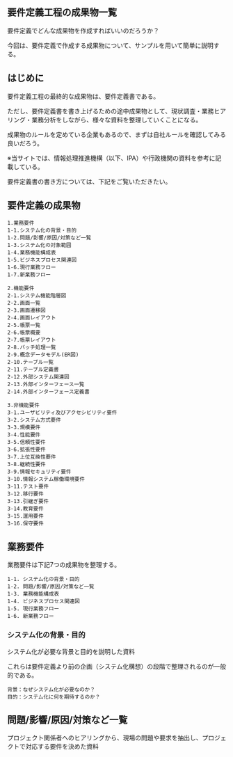 ## 要件定義工程の成果物一覧
要件定義でどんな成果物を作成すればいいのだろうか？

今回は、要件定義で作成する成果物について、サンプルを用いて簡単に説明する。

## はじめに

要件定義工程の最終的な成果物は、要件定義書である。

ただし、要件定義書を書き上げるための途中成果物として、現状調査・業務ヒアリング・業務分析をしながら、様々な資料を整理していくことになる。

成果物のルールを定めている企業もあるので、まずは自社ルールを確認してみる良いだろう。

※当サイトでは、情報処理推進機構（以下、IPA）や行政機関の資料を参考に記載している。

要件定義書の書き方については、下記をご覧いただきたい。

## 要件定義の成果物

```
1.業務要件
1-1.システム化の背景・目的
1-2.問題/影響/原因/対策など一覧
1-3.システム化の対象範囲
1-4.業務機能構成表
1-5.ビジネスプロセス関連図
1-6.現行業務フロー
1-7.新業務フロー

2.機能要件
2-1.システム機能階層図
2-2.画面一覧
2-3.画面遷移図
2-4.画面レイアウト
2-5.帳票一覧
2-6.帳票概要
2-7.帳票レイアウト
2-8.バッチ処理一覧
2-9.概念データモデル(ER図)
2-10.テーブル一覧
2-11.テーブル定義書
2-12.外部システム関連図
2-13.外部インターフェース一覧
2-14.外部インターフェース定義書

3.非機能要件
3-1.ユーザビリティ及びアクセシビリティ要件
3-2.システム方式要件
3-3.規模要件
3-4.性能要件
3-5.信頼性要件
3-6.拡張性要件
3-7.上位互換性要件
3-8.継続性要件
3-9.情報セキュリティ要件
3-10.情報システム稼働環境要件
3-11.テスト要件
3-12.移行要件
3-13.引継ぎ要件
3-14.教育要件
3-15.運用要件
3-16.保守要件
```

## 業務要件
業務要件は下記7つの成果物を整理する。

```
1-1. システム化の背景・目的
1-2. 問題/影響/原因/対策など一覧
1-3. 業務機能構成表
1-4. ビジネスプロセス関連図
1-5. 現行業務フロー
1-6. 新業務フロー
```

### システム化の背景・目的

システム化が必要な背景と目的を説明した資料

これらは要件定義より前の企画（システム化構想）の段階で整理されるのが一般的である。

```
背景：なぜシステム化が必要なのか？
目的：システム化に何を期待するのか？
```

## 問題/影響/原因/対策など一覧

プロジェクト関係者へのヒアリングから、現場の問題や要求を抽出し、プロジェクトで対応する要件を決めた資料

